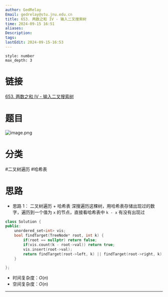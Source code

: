```yaml
---
author: GedRelay
Email: gedrelay@stu.jnu.edu.cn
title: 653. 两数之和 IV - 输入二叉搜索树
time: 2024-09-15 16:51
aliases: 
Description: 
tags: 
lastEdit: 2024-09-15-16:53
---
```


```toc
style: number
max_depth: 3
```

# 链接
[653. 两数之和 IV - 输入二叉搜索树](https://leetcode.cn/problems/two-sum-iv-input-is-a-bst/) 

# 题目
![image.png](https://ged-pic-bed.oss-cn-guangzhou.aliyuncs.com/img/202409151651196.png)


# 分类
#二叉树遍历 #哈希表 

# 思路
- 思路 1：
二叉树遍历 + 哈希表
深搜遍历这棵树，用哈希表存储出现过的数字，遍历到一个值为 `x` 的节点，直接看哈希表中 `k - x` 有没有出现过

```cpp
class Solution {
public:
    unordered_set<int> vis;
    bool findTarget(TreeNode* root, int k) {
        if(root == nullptr) return false;
        if(vis.count(k - root->val)) return true;
        vis.insert(root->val);
        return findTarget(root->left, k) || findTarget(root->right, k);
    }

};
```


- 时间复杂度：${O\left( n \right)  }$ 
- 空间复杂度：${O\left( n \right)  }$ 


---

